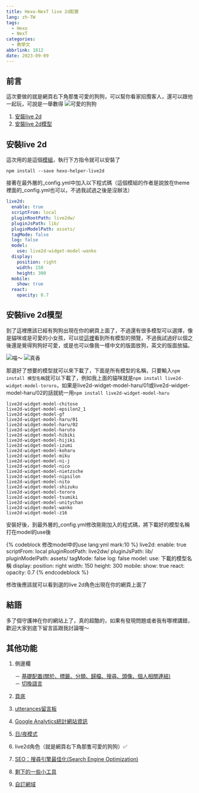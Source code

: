 ```yaml
---
title: Hexo-NexT live 2d配置
lang: zh-TW
tags:
  - Hexo
  - NexT
categories:
  - 教學文
abbrlink: 1812
date: 2023-09-09
---
```


## 前言

這次要做的就是網頁右下角那隻可愛的狗狗，可以幫你看家招攬客人，還可以跟他一起玩，可說是一舉數得
![可愛的狗狗](https://i.imgur.com/cxJLFJn.png)
<!--more-->

1. [安裝live 2d](/NexT-live2d/#安裝live-2d)
2. [安裝live 2d模型](/安裝live-2d模型)

## 安裝live 2d

這次用的是這個[模組](https://github.com/xiazeyu/live2d-widget-models)，執行下方指令就可以安裝了

``` no
npm install --save hexo-helper-live2d
```

接著在最外層的_config.yml中加入以下程式碼（這個模組的作者是說放在theme裡面的_config.yml也可以，不過我試過之後是沒辦法）

```yml
live2d:
  enable: true
  scriptFrom: local
  pluginRootPath: live2dw/
  pluginJsPath: lib/
  pluginModelPath: assets/
  tagMode: false
  log: false
  model:
    use: live2d-widget-model-wanko
  display:
    position: right
    width: 150
    height: 300
  mobile:
    show: true
  react:
    opacity: 0.7
```

## 安裝live 2d模型

到了這裡應該已經有狗狗出現在你的網頁上面了，不過還有很多模型可以選擇，像是貓咪或是可愛的小女孩，可以從[這裡](https://blog.csdn.net/wang_123_zy/article/details/87181892#live2dwidgetmodelchitose_12)看到所有模型的預覽，不過我試過好以個之後還是覺得狗狗好可愛，或是也可以像我一樣中文的版面放狗，英文的版面放貓。

![喵～](https://i.imgur.com/Bp0nf0U.png)
![真香](https://i.imgur.com/EpN4LqQ.png)

那選好了想要的模型就可以來下載了，下面是所有模型的名稱，只要輸入`npm install 模型名稱`就可以下載了，例如我上面的貓咪就是`npm install live2d-widget-model-tororo`，如果是live2d-widget-model-haru/01或live2d-widget-model-haru/02的話就統一用`npm install live2d-widget-model-haru`

```# 模型名稱
live2d-widget-model-chitose
live2d-widget-model-epsilon2_1
live2d-widget-model-gf
live2d-widget-model-haru/01
live2d-widget-model-haru/02
live2d-widget-model-haruto
live2d-widget-model-hibiki
live2d-widget-model-hijiki
live2d-widget-model-izumi
live2d-widget-model-koharu
live2d-widget-model-miku
live2d-widget-model-ni-j
live2d-widget-model-nico
live2d-widget-model-nietzsche
live2d-widget-model-nipsilon
live2d-widget-model-nito
live2d-widget-model-shizuku
live2d-widget-model-tororo
live2d-widget-model-tsumiki
live2d-widget-model-unitychan
live2d-widget-model-wanko
live2d-widget-model-z16
```

安裝好後，到最外層的_config.yml修改剛剛加入的程式碼，將下載好的模型名稱打在model的use後

{% codeblock 修改model中的use lang:yml mark:10 %}
live2d:
  enable: true
  scriptFrom: local
  pluginRootPath: live2dw/
  pluginJsPath: lib/
  pluginModelPath: assets/
  tagMode: false
  log: false
  model:
    use: 下載的模型名稱
  display:
    position: right
    width: 150
    height: 300
  mobile:
    show: true
  react:
    opacity: 0.7
{% endcodeblock %}

修改後應該就可以看到選的live 2d角色出現在你的網頁上面了

## 結語

多了個守護神在你的網站上了，真的超酷的，如果有發現問題或者我有哪裡講錯，歡迎大家到底下留言區跟我討論喔～

## 其他功能

1. 側邊欄

    － [基礎配置(關於、標籤、分類、歸檔、搜尋、頭像、個人相關連結)](/NexT-sidebar-basic)  
    － [切換語言](/NexT-sidebar-switch-lang)  

2. [頁底](/NexT-footer)
3. [utterances留言板](/NexT-utterances-comment-box)
4. [Google Analytics統計網站資訊](/NexT-google-analytics)
5. [日/夜模式](/NexT-dark-light-mode)
6. live2d角色（就是網頁右下角那隻可愛的狗狗）✅
7. [SEO：搜尋引擎最佳化(Search Engine Optimization)](/SEO-Search-Engine-Optimization)
8. [剩下的一些小工具](/NexT-some-cool-tools)
9. [自訂網域](/Hexo-NexT_custom_domain)

